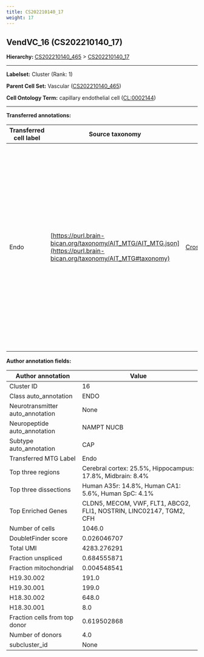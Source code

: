 ```yaml
---
title: CS202210140_17
weight: 17
---
```

## VendVC_16 (CS202210140_17)
<b>Hierarchy: </b>
[CS202210140_465](https://purl.brain-bican.org/taxonomy/CS202210140#CS202210140_465) >
[CS202210140_17](https://purl.brain-bican.org/taxonomy/CS202210140#CS202210140_17)

---


**Labelset:** Cluster (Rank: 1)

**Parent Cell Set:** Vascular ([CS202210140_465](https://purl.brain-bican.org/taxonomy/CS202210140#CS202210140_465))



**Cell Ontology Term:**  capillary endothelial cell ([CL:0002144](https://www.ebi.ac.uk/ols/ontologies/cl/terms?obo_id=CL:0002144)) 

[MARKER GENES.]: #


---

[TRANSFERRED ANNOTATIONS.]: #


**Transferred annotations:**

| Transferred cell label | Source taxonomy | Source node accession | Algorithm name | Comment |
|------------------------|-----------------|-----------------------|----------------|---------|
|Endo|[https://purl.brain-bican.org/taxonomy/AIT_MTG/AIT_MTG.json](https://purl.brain-bican.org/taxonomy/AIT_MTG#taxonomy)|[CrossArea_subclass:48e48631ba](https://purl.brain-bican.org/taxonomy/AIT_MTG#CrossArea_subclass_48e48631ba)||We performed PCA (50 components) on our full dataset, trained a random forest classifier (scikit-learn, class_ weight=‘balanced’, max_depth=50) on the MTG labels, and then predicted labels for all cells. We labeled each cluster with the mode of its constituent cells if two conditions were met: more than 0.8 of predicted labels matched the mode, and the mean probability of these pre- dictions was greater than 0.8.|

[AUTHOR ANNOTATION FIELDS.]: #


**Author annotation fields:**

| Author annotation | Value |
|-------------------|-------|
|Cluster ID|16|
|Class auto_annotation|ENDO|
|Neurotransmitter auto_annotation|None|
|Neuropeptide auto_annotation|NAMPT NUCB|
|Subtype auto_annotation|CAP|
|Transferred MTG Label|Endo|
|Top three regions|Cerebral cortex: 25.5%, Hippocampus: 17.8%, Midbrain: 8.4%|
|Top three dissections|Human A35r: 14.8%, Human CA1: 5.6%, Human SpC: 4.1%|
|Top Enriched Genes|CLDN5, MECOM, VWF, FLT1, ABCG2, FLI1, NOSTRIN, LINC02147, TGM2, CFH|
|Number of cells|1046.0|
|DoubletFinder score|0.026046707|
|Total UMI|4283.276291|
|Fraction unspliced|0.684555871|
|Fraction mitochondrial|0.004548541|
|H19.30.002|191.0|
|H19.30.001|199.0|
|H18.30.002|648.0|
|H18.30.001|8.0|
|Fraction cells from top donor|0.619502868|
|Number of donors|4.0|
|subcluster_id|None|
